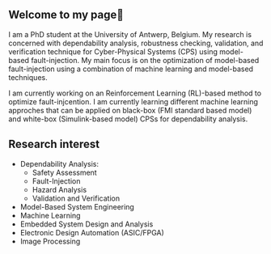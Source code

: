## Welcome to my page👋
I am a PhD student at the University of Antwerp, Belgium. My research is concerned with dependability analysis, robustness 
checking, validation, and verification technique for Cyber-Physical Systems (CPS) using model-based fault-injection. My main focus 
is on the optimization of model-based fault-injection using a combination of machine learning and model-based techniques. 

I am currently working on an Reinforcement Learning (RL)-based method to optimize fault-injcention.
I am currently learning different machine learning approches that can be applied on black-box (FMI standard based model) and white-box (Simulink-based model) CPSs for dependability analysis.

## Research interest
* Dependability Analysis:
  * Safety Assessment 
  * Fault-Injection
  * Hazard Analysis
  * Validation and Verification
* Model-Based System Engineering
* Machine Learning  
* Embedded System Design and Analysis
* Electronic Design Automation (ASIC/FPGA)
* Image Processing

<!--
**mehrdad-moradi/mehrdad-moradi** is a ✨ _special_ ✨ repository because its `README.md` (this file) appears on your GitHub profile.

Here are some ideas to get you started:

- 🔭 I’m currently working on ...
- 🌱 I’m currently learning ...
- 👯 I’m looking to collaborate on ...
- 🤔 I’m looking for help with ...
- 💬 Ask me about ...
- 📫 How to reach me: ...
- 😄 Pronouns: ...
- ⚡ Fun fact: ...
-->
